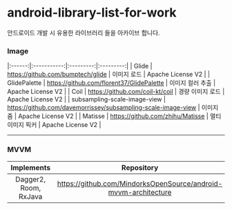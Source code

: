 # android-library-list-for-work
안드로이드 개발 시 유용한 라이브러리 들을 아카이브 합니다.


### Image
|:------:|:-----------:|:---------:|:---------:|
| Glide | https://github.com/bumptech/glide | 이미지 로드 | Apache License V2 |
| GlidePalette | https://github.com/florent37/GlidePalette | 이미지 컬러 추출 | Apache License V2 | 
| Coil | https://github.com/coil-kt/coil | 경량 이미지 로드 | Apache License V2 | 
| subsampling-scale-image-view | https://github.com/davemorrissey/subsampling-scale-image-view | 이미지 줌 | Apache License V2 |
| Matisse | https://github.com/zhihu/Matisse | 멀티 이미지 픽커 | Apache License V2 |

------------------------------------------------------------------------------------------------------------------------------------

### MVVM
| Implements | Repository | Licence |
|:------:|:-----------:|:---------:|
| Dagger2, Room, RxJava | https://github.com/MindorksOpenSource/android-mvvm-architecture | Apache License V2 |
